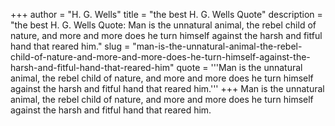 +++
author = "H. G. Wells"
title = "the best H. G. Wells Quote"
description = "the best H. G. Wells Quote: Man is the unnatural animal, the rebel child of nature, and more and more does he turn himself against the harsh and fitful hand that reared him."
slug = "man-is-the-unnatural-animal-the-rebel-child-of-nature-and-more-and-more-does-he-turn-himself-against-the-harsh-and-fitful-hand-that-reared-him"
quote = '''Man is the unnatural animal, the rebel child of nature, and more and more does he turn himself against the harsh and fitful hand that reared him.'''
+++
Man is the unnatural animal, the rebel child of nature, and more and more does he turn himself against the harsh and fitful hand that reared him.
